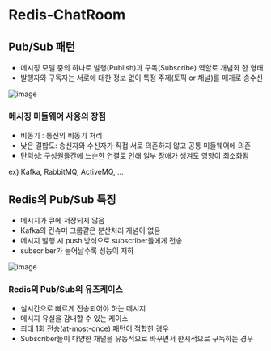 # Redis-ChatRoom

## Pub/Sub 패턴

- 메시징 모델 중의 하나로 발행(Publish)과 구독(Subscribe) 역할로 개념화 한 형태
- 발행자와 구독자는 서로에 대한 정보 없이 특정 주제(토픽 or 채널)를 매개로 송수신

![image](https://user-images.githubusercontent.com/40031858/221067498-f4636cc9-31ce-4451-9416-6555a0f08459.png)


### 메시징 미들웨어 사용의 장점

- 비동기 : 통신의 비동기 처리
- 낮은 결합도: 송신자와 수신자가 직접 서로 의존하지 않고 공통 미들웨어에 의존
- 탄력성: 구성원들간에 느슨한 연결로 인해 일부 장애가 생겨도 영향이 최소화됨

ex) Kafka, RabbitMQ, ActiveMQ, ...

## Redis의 Pub/Sub 특징

- 메시지가 큐에 저장되지 않음
- Kafka의 컨슈머 그룹같은 분산처리 개념이 없음
- 메시지 발행 시 push 방식으로 subscriber들에게 전송
- subscriber가 늘어날수록 성능이 저하

 ![image](https://user-images.githubusercontent.com/40031858/221068157-ac09f2a6-7491-4fa0-b7ba-5c735df0d325.png)


### Redis의 Pub/Sub의 유즈케이스

- 실시간으로 빠르게 전송되어야 하는 메시지
- 메시지 유실을 감내할 수 있는 케이스
- 최대 1회 전송(at-most-once) 패턴이 적합한 경우
- Subscriber들이 다양한 채널을 유동적으로 바꾸면서 한시적으로 구독하는 경우

